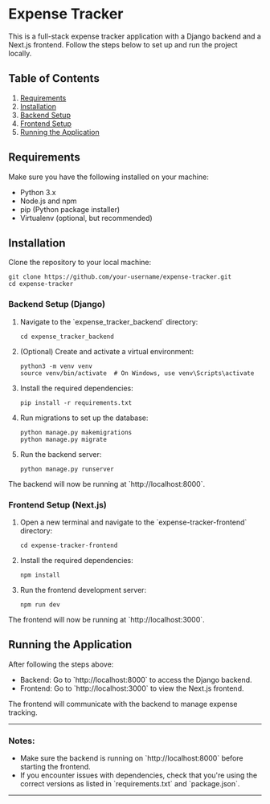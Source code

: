 
# Expense Tracker

This is a full-stack expense tracker application with a Django backend and a Next.js frontend. Follow the steps below to set up and run the project locally.

## Table of Contents
1. [Requirements](#requirements)
2. [Installation](#installation)
3. [Backend Setup](#backend-setup)
4. [Frontend Setup](#frontend-setup)
5. [Running the Application](#running-the-application)

## Requirements

Make sure you have the following installed on your machine:

- Python 3.x
- Node.js and npm
- pip (Python package installer)
- Virtualenv (optional, but recommended)

## Installation

Clone the repository to your local machine:

```
git clone https://github.com/your-username/expense-tracker.git
cd expense-tracker
```

### Backend Setup (Django)

1. Navigate to the \`expense_tracker_backend\` directory:

   ```
   cd expense_tracker_backend
   ```

2. (Optional) Create and activate a virtual environment:

   ```
   python3 -m venv venv
   source venv/bin/activate  # On Windows, use venv\Scripts\activate
   ```

3. Install the required dependencies:

   ```
   pip install -r requirements.txt
   ```

4. Run migrations to set up the database:

   ```
   python manage.py makemigrations
   python manage.py migrate
   ```

5. Run the backend server:

   ```
   python manage.py runserver
   ```

The backend will now be running at \`http://localhost:8000`.

### Frontend Setup (Next.js)

1. Open a new terminal and navigate to the \`expense-tracker-frontend\` directory:

   ```
   cd expense-tracker-frontend
   ```

2. Install the required dependencies:

   ```
   npm install
   ```

3. Run the frontend development server:

   ```
   npm run dev
   ```

The frontend will now be running at \`http://localhost:3000`.

## Running the Application

After following the steps above:

- Backend: Go to \`http://localhost:8000` to access the Django backend.
- Frontend: Go to \`http://localhost:3000` to view the Next.js frontend.

The frontend will communicate with the backend to manage expense tracking.

---

### Notes:
- Make sure the backend is running on \`http://localhost:8000` before starting the frontend.
- If you encounter issues with dependencies, check that you're using the correct versions as listed in \`requirements.txt\` and \`package.json\`.

---

